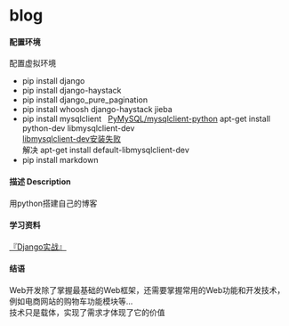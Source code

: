 # blog
#### 配置环境
配置虚拟环境
* pip install django
* pip install django-haystack
* pip install django_pure_pagination
* pip install whoosh django-haystack jieba
* pip install mysqlclient  
[PyMySQL/mysqlclient-python](https://github.com/PyMySQL/mysqlclient-python)  apt-get install python-dev libmysqlclient-dev  
[libmysqlclient-dev安装失败](https://otland.net/threads/libmysqlclient-dev-debian-stretch.253851/)  
解决 apt-get install default-libmysqlclient-dev  
* pip install markdown
#### 描述 Description
用python搭建自己的博客  
#### 学习资料
[『Django实战』](https://ke.qq.com/course/274447)
#### 结语
Web开发除了掌握最基础的Web框架，还需要掌握常用的Web功能和开发技术，例如电商网站的购物车功能模块等...  
技术只是载体，实现了需求才体现了它的价值  


